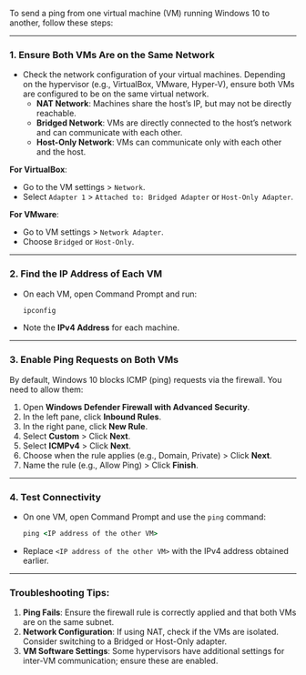 To send a ping from one virtual machine (VM) running Windows 10 to another, follow these steps:

---

### 1. **Ensure Both VMs Are on the Same Network**
   - Check the network configuration of your virtual machines. Depending on the hypervisor (e.g., VirtualBox, VMware, Hyper-V), ensure both VMs are configured to be on the same virtual network.
     - **NAT Network**: Machines share the host’s IP, but may not be directly reachable.
     - **Bridged Network**: VMs are directly connected to the host’s network and can communicate with each other.
     - **Host-Only Network**: VMs can communicate only with each other and the host.

   **For VirtualBox**:
   - Go to the VM settings > `Network`.
   - Select `Adapter 1` > `Attached to: Bridged Adapter` or `Host-Only Adapter`.

   **For VMware**:
   - Go to VM settings > `Network Adapter`.
   - Choose `Bridged` or `Host-Only`.

---

### 2. **Find the IP Address of Each VM**
   - On each VM, open Command Prompt and run:
     ```cmd
     ipconfig
     ```
   - Note the **IPv4 Address** for each machine.

---

### 3. **Enable Ping Requests on Both VMs**
   By default, Windows 10 blocks ICMP (ping) requests via the firewall. You need to allow them:
   1. Open **Windows Defender Firewall with Advanced Security**.
   2. In the left pane, click **Inbound Rules**.
   3. In the right pane, click **New Rule**.
   4. Select **Custom** > Click **Next**.
   5. Select **ICMPv4** > Click **Next**.
   6. Choose when the rule applies (e.g., Domain, Private) > Click **Next**.
   7. Name the rule (e.g., Allow Ping) > Click **Finish**.

---

### 4. **Test Connectivity**
   - On one VM, open Command Prompt and use the `ping` command:
     ```cmd
     ping <IP address of the other VM>
     ```
   - Replace `<IP address of the other VM>` with the IPv4 address obtained earlier.

---

### Troubleshooting Tips:
1. **Ping Fails**: Ensure the firewall rule is correctly applied and that both VMs are on the same subnet.
2. **Network Configuration**: If using NAT, check if the VMs are isolated. Consider switching to a Bridged or Host-Only adapter.
3. **VM Software Settings**: Some hypervisors have additional settings for inter-VM communication; ensure these are enabled.

